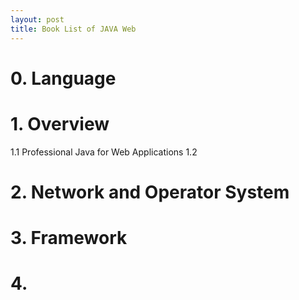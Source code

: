 ```yaml
---
layout: post
title: Book List of JAVA Web
---
```

# 0. Language

# 1. Overview
1.1 Professional Java for Web Applications
1.2

# 2. Network and Operator System

# 3. Framework

# 4. 
